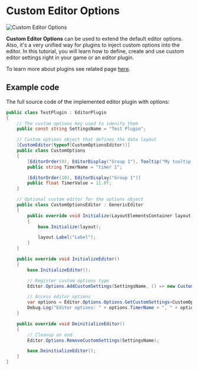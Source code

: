 # Custom Editor Options

![Custom Editor Options](media/custom-editor-options.png)

**Custom Editor Options** can be used to extend the default editor options. Also, it's a very unified way for plugins to inject custom options into the editor. In this tutorial, you will learn how to define, create and use custom editor settings right in your game or an editor plugin.

To learn more about plugins see related page [here](../plugins/index.md).

## Example code

The full source code of the implemented editor plugin with options:

```cs
public class TestPlugin : EditorPlugin
{
	// The custom options key used to idenify them
    public const string SettingsName = "Test Plugin";

	// Custom options object that defines the data layout
    [CustomEditor(typeof(CustomOptionsEditor))]
    public class CustomOptions
    {
        [EditorOrder(0), EditorDisplay("Group 1"), Tooltip("My tooltip!")]
        public string TimerName = "timer 1";

        [EditorOrder(10), EditorDisplay("Group 1")]
        public float TimerValue = 11.0f;
    }

    // Optional custom editor for the options object
    public class CustomOptionsEditor : GenericEditor
    {
        public override void Initialize(LayoutElementsContainer layout)
        {
            base.Initialize(layout);

            layout.Label("Label");
        }
    }

    public override void InitializeEditor()
    {
        base.InitializeEditor();

		// Register custom options type
        Editor.Options.AddCustomSettings(SettingsName, () => new CustomOptions());

		// Access editor options
        var options = Editor.Options.Options.GetCustomSettings<CustomOptions>(SettingsName);
        Debug.Log("Editor options: " + options.TimerName + ", " + options.TimerValue);
    }

    public override void DeinitializeEditor()
    {
    	// Cleanup on end
        Editor.Options.RemoveCustomSettings(SettingsName);

        base.DeinitializeEditor();
    }
}
```
